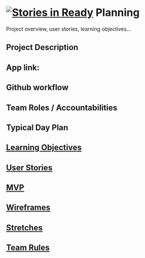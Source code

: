 [![Stories in Ready](https://badge.waffle.io/CorpseBook/Planning.png?label=ready&title=Ready)](https://waffle.io/GretelNZ/Planning)
Planning  
========
Project overview, user stories, learning objectives... 

Project Description
-------------------

App link:
---------

Github workflow
---------------


Team Roles / Accountabilities
-----------------------------


Typical Day Plan
----------------


[Learning Objectives](learningObjectives.md)
---------------------

[User Stories](userStories.md)
------------  
 
[MVP](MVP.md)
-----

[Wireframes](wireframes.md)
------------

[Stretches](stretches.md)
-----------

[Team Rules](rules.md)
------------
